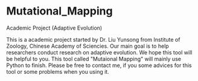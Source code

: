 # Mutational_Mapping
Academic Project (Adaptive Evolution)

This is a academic project started by Dr. Liu Yunsong from Institute of Zoology, Chinese Academy of Sciencies. Our main goal is to help researchers conduct research on adaptive evolution. We hope this tool will be helpful to you. This tool called "Mutaional Mapping" will mainly use Python to finish. Please be free to contact me, if you some advices for this tool or some problems when you using it.  
